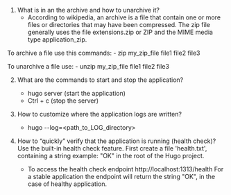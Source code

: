 1. What is in an the archive and how to unarchive it?
     - According to wikipedia, an archive is a file that contain
     one or more files or directories
     that may have been compressed.
     The zip  file generally uses the file extensions.zip
     or ZIP and the MIME media type application_zip.

To archive a file use this commands:
     - zip my_zip_file file1 file2 file3

To unarchive a file use:
     - unzip my_zip_file file1 file2 file3

2. What are the commands to start and stop the application?
     - hugo server (start the application)
     - Ctrl + c (stop the server)

3. How to customize where the application logs are written?
     - hugo --log=<path_to_LOG_directory>

4. How to “quickly” verify that the application is running (health check)?
Use the built-in health check feature.
     First create a file 'health.txt', containing a string example: "OK"
     in the root of the Hugo project.
     - To access the health check endpoint http://localhost:1313/health
     For a stable application the endpoint will return the string "OK", in the
     case of healthy application.